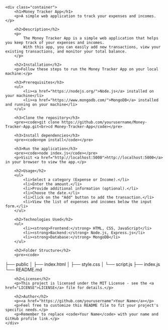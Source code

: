 
    <div class="container">
        <h1>Money Tracker App</h1>
        <p>A simple web application to track your expenses and incomes.</p>

        <h2>Description</h2>
        <p>
            The Money Tracker App is a simple web application that helps you keep track of your expenses and incomes.
            With this app, you can easily add new transactions, view your existing transactions, and monitor your total balance.
        </p>

        <h2>Installation</h2>
        <p>Follow these steps to run the Money Tracker App on your local machine:</p>

        <h3>Prerequisites</h3>
        <ul>
            <li><a href="https://nodejs.org/">Node.js</a> installed on your machine</li>
            <li><a href="https://www.mongodb.com/">MongoDB</a> installed and running on your machine</li>
        </ul>

        <h3>Clone the repository</h3>
        <pre><code>git clone https://github.com/yourusername/Money-Tracker-App.git<br>cd Money-Tracker-App</code></pre>

        <h3>Install dependencies</h3>
        <pre><code>npm install</code></pre>

        <h3>Run the application</h3>
        <pre><code>node index.js</code></pre>
        <p>Visit <a href="http://localhost:5000">http://localhost:5000</a> in your browser to view the app.</p>

        <h2>Usage</h2>
        <ul>
            <li>Select a category (Expense or Income).</li>
            <li>Enter the amount.</li>
            <li>Provide additional information (optional).</li>
            <li>Choose the date.</li>
            <li>Click on the "Add" button to add the transaction.</li>
            <li>View the list of expenses and incomes below the input form.</li>
        </ul>

        <h2>Technologies Used</h2>
        <ul>
            <li><strong>Frontend:</strong> HTML, CSS, JavaScript</li>
            <li><strong>Backend:</strong> Node.js, Express.js</li>
            <li><strong>Database:</strong> MongoDB</li>
        </ul>

        <h2>Folder Structure</h2>
        <pre><code>
├── public
│   ├── index.html
│   ├── style.css
│   └── script.js
├── index.js
└── README.md
        </code></pre>

        <h2>License</h2>
        <p>This project is licensed under the MIT License - see the <a href="LICENSE">LICENSE</a> file for details.</p>

        <h2>Author</h2>
        <p><a href="https://github.com/yourusername">Your Name</a></p>
        <p>Feel free to customize this README file to fit your project's specific needs.</p>
        <p>Remember to replace <code>Your Name</code> with your name and GitHub profile link.</p>
    </div>
</body>
</html>
